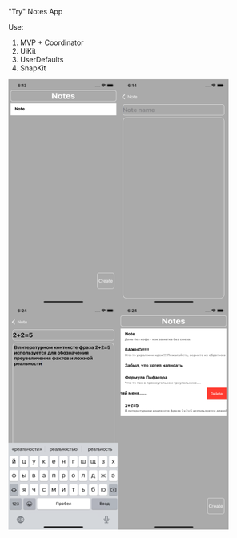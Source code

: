 "Try" Notes App

Use:
1. MVP + Coordinator
2. UiKit
3. UserDefaults
4. SnapKit

<div style="display: flex;">
    <img src="ScreenImage/1image.png" width="220" height="450">
    <img src="ScreenImage/2image.png" width="220" height="450">
</div>

<div style="display: flex;">
    <img src="ScreenImage/3image.png" width="220" height="450">
    <img src="ScreenImage/4image.png" width="220" height="450">
</div>
